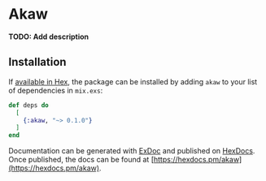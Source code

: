 # Akaw

**TODO: Add description**

## Installation

If [available in Hex](https://hex.pm/docs/publish), the package can be installed
by adding `akaw` to your list of dependencies in `mix.exs`:

```elixir
def deps do
  [
    {:akaw, "~> 0.1.0"}
  ]
end
```

Documentation can be generated with [ExDoc](https://github.com/elixir-lang/ex_doc)
and published on [HexDocs](https://hexdocs.pm). Once published, the docs can
be found at [https://hexdocs.pm/akaw](https://hexdocs.pm/akaw).

